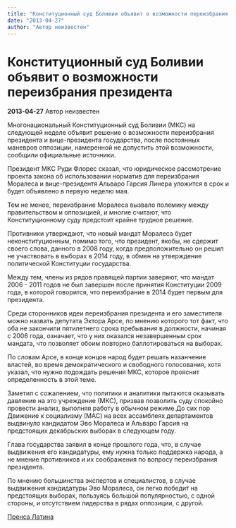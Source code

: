 ```yaml
---
title: "Конституционный суд Боливии объявит о возможности переизбрания президента"
date: "2013-04-27"
author: "Автор неизвестен"
---
```


# Конституционный суд Боливии объявит о возможности переизбрания президента

**2013-04-27** Автор неизвестен

Многонациональный Конституционный суд Боливии (МКС) на следующей неделе объявит решение о возможности переизбрания президента и вице-президента государства, после постоянных маневров оппозиции, намеренной не допустить этой возможности, сообщили официальные источники.

Президент МКС Руди Флорес сказал, что юридическое рассмотрение проекта закона об использовании норматив для переизбрания Моралеса и вице-президентя Альваро Гарсия Линера уложится в срок и будет объявлено в первую неделю мая.

Тем не менее, переизбрание Моралеса вызвало полемику между правительством и оппозицией, и многие считают, что Конституционному суду предстоит крайне трудное решение.

Противники утверждают, что новый мандат Моралеса будет неконституционным, помимо того, что президент, якобы, не сдержит своего слова, данного в 2008 году, когда предположительно он решил не участвовать в выборах в 2014 году, в обмен на утверждение политической Конституции государства.

Между тем, члены из рядов правящей партии заверяют, что мандат 2006 - 2011 годов не был завершен после принятия Конституции 2009 года, в которой говорится, что переизбрание в 2014 будет первым для президента.

Среди сторонников идеи переизбрания президента и его заместителя можно назвать депутата Эктора Арсе, по мнению которого тот факт, что оба не закончили пятилетнего срока пребывания в должности, начиная с 2006 года, означает, что у них оказался незавершенным срок мандата, что позволяет обоим повторно баллотироваться на выборах.

По словам Арсе, в конце концов народ будет решать назанчение властей, во время демократического и свободного голосования, хотя указал, что нужно подождать решения МКС, которое прояснит определенность в этой теме.

Заметил с сожалением, что политики и аналитики пытаются оказывать давление на это учреждение (МКС), призвав позволить суду спокойно провести анализ, выполняя работу в обычном режиме.До сих пор Движение к социализму (МАС) на всех ассамблеях департаментов выдвинуло кандидатом Эво Моралеса и Альваро Гарсия на предстоящих декабрьских выборах в следующем году.

Глава государства заявил в конце прошлого года, что, в случае выдвижения его кандидатуры, ему нужна только поддержка народа, а не мнение противников и их соображения по вопросу переизбрания президента.

По мнению большинства экспертов и специалистов, в случае выдвижения кандидатуры Эво Моралеса, он легко победит на предстоящих выборах, пользуясь большой популярностью, с одной стороны, и отсутствием лидерства в рядах оппозиции, с другой.

[Пренса Латина](http://www.prensalatina.ru/index.php/14-portada-principal3/29031-2013-04-26-16-47-21?opcion=pl-ver-noticia)